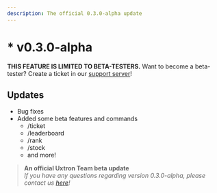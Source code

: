 ```yaml
---
description: The official 0.3.0-alpha update
---
```


# \* v0.3.0-alpha

**THIS FEATURE IS LIMITED TO BETA-TESTERS.** Want to become a beta-tester? Create a ticket in our [support server](https://discord.gg/EuzUKcNuKD)!

## Updates

* Bug fixes
* Added some beta features and commands
  * /ticket
  * /leaderboard
  * /rank
  * /stock
  * and more!

> **An official Uxtron Team beta update**\
> _If you have any questions regarding version 0.3.0-alpha, please contact us_ [_here_](https://discord.gg/EuzUKcNuKD)_!_

